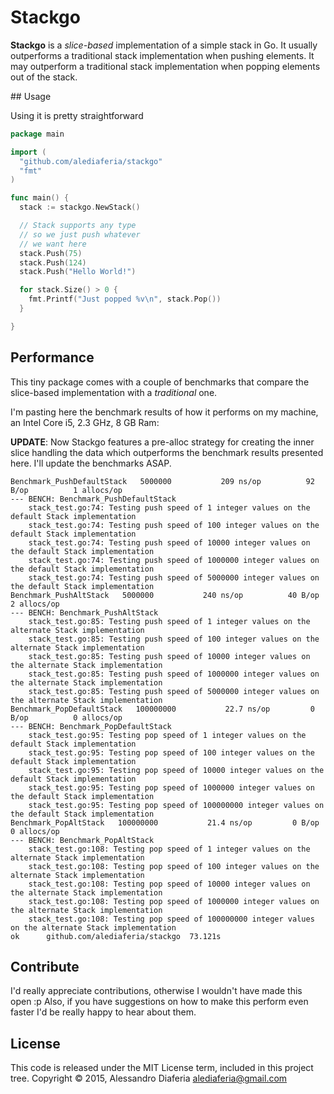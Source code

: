 # Stackgo

**Stackgo** is a *slice-based* implementation of a simple stack in Go.
It usually outperforms a traditional stack implementation when pushing elements.
It may outperform a traditional stack implementation when popping elements out
of the stack.

## Usage

Using it is pretty straightforward

```go
package main

import (
  "github.com/alediaferia/stackgo"
  "fmt"
)

func main() {
  stack := stackgo.NewStack()

  // Stack supports any type
  // so we just push whatever
  // we want here
  stack.Push(75)
  stack.Push(124)
  stack.Push("Hello World!")

  for stack.Size() > 0 {
    fmt.Printf("Just popped %v\n", stack.Pop())
  }

}
```

## Performance

This tiny package comes with a couple of benchmarks that compare the slice-based
implementation with a *traditional* one.

I'm pasting here the benchmark results of how it performs on my machine, an Intel Core i5,
2.3 GHz, 8 GB Ram:

**UPDATE**: Now Stackgo features a pre-alloc strategy for creating the inner slice handling
the data which outperforms the benchmark results presented here.
I'll update the benchmarks ASAP.

```
Benchmark_PushDefaultStack	 5000000	       209 ns/op	      92 B/op	       1 allocs/op
--- BENCH: Benchmark_PushDefaultStack
	stack_test.go:74: Testing push speed of 1 integer values on the default Stack implementation
	stack_test.go:74: Testing push speed of 100 integer values on the default Stack implementation
	stack_test.go:74: Testing push speed of 10000 integer values on the default Stack implementation
	stack_test.go:74: Testing push speed of 1000000 integer values on the default Stack implementation
	stack_test.go:74: Testing push speed of 5000000 integer values on the default Stack implementation
Benchmark_PushAltStack	 5000000	       240 ns/op	      40 B/op	       2 allocs/op
--- BENCH: Benchmark_PushAltStack
	stack_test.go:85: Testing push speed of 1 integer values on the alternate Stack implementation
	stack_test.go:85: Testing push speed of 100 integer values on the alternate Stack implementation
	stack_test.go:85: Testing push speed of 10000 integer values on the alternate Stack implementation
	stack_test.go:85: Testing push speed of 1000000 integer values on the alternate Stack implementation
	stack_test.go:85: Testing push speed of 5000000 integer values on the alternate Stack implementation
Benchmark_PopDefaultStack	100000000	        22.7 ns/op	       0 B/op	       0 allocs/op
--- BENCH: Benchmark_PopDefaultStack
	stack_test.go:95: Testing pop speed of 1 integer values on the default Stack implementation
	stack_test.go:95: Testing pop speed of 100 integer values on the default Stack implementation
	stack_test.go:95: Testing pop speed of 10000 integer values on the default Stack implementation
	stack_test.go:95: Testing pop speed of 1000000 integer values on the default Stack implementation
	stack_test.go:95: Testing pop speed of 100000000 integer values on the default Stack implementation
Benchmark_PopAltStack	100000000	        21.4 ns/op	       0 B/op	       0 allocs/op
--- BENCH: Benchmark_PopAltStack
	stack_test.go:108: Testing pop speed of 1 integer values on the alternate Stack implementation
	stack_test.go:108: Testing pop speed of 100 integer values on the alternate Stack implementation
	stack_test.go:108: Testing pop speed of 10000 integer values on the alternate Stack implementation
	stack_test.go:108: Testing pop speed of 1000000 integer values on the alternate Stack implementation
	stack_test.go:108: Testing pop speed of 100000000 integer values on the alternate Stack implementation
ok  	github.com/alediaferia/stackgo	73.121s
```

## Contribute
I'd really appreciate contributions, otherwise I wouldn't have made this open :p
Also, if you have suggestions on how to make this perform even faster I'd be really happy to hear about them.

## License
This code is released under the MIT License term, included in this project tree.
Copyright © 2015, Alessandro Diaferia <alediaferia@gmail.com>
